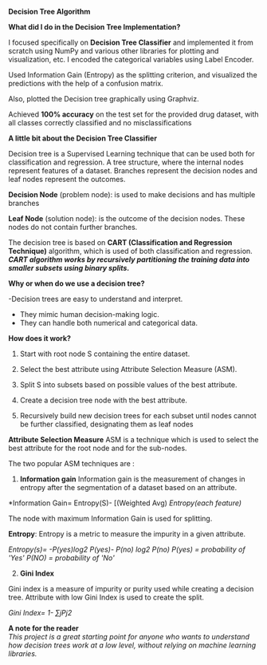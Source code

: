 
**Decision Tree Algorithm**<br/>

**What did I do in the Decision Tree Implementation?** <br/>

I focused specifically on **Decision Tree Classifier** and implemented it from scratch using NumPy and various other libraries for plotting and visualization, etc. 
I encoded the categorical variables using Label Encoder.

Used Information Gain (Entropy) as the splitting criterion, and visualized the predictions with the help of a confusion matrix.<br/>

Also, plotted the Decision tree graphically using Graphviz.

Achieved **100% accuracy** on the test set for the provided drug dataset, with all classes
correctly classified and no misclassifications


**A little bit about the Decision Tree Classifier**<br/>

Decision tree is a Supervised Learning technique that can be used both for classification and regression.
A tree structure, where the internal nodes represent features of a dataset. Branches represent the decision nodes and leaf nodes represent the outcomes.

**Decision Node** (problem node): is used to make decisions and has multiple branches

**Leaf Node** (solution node): is the outcome of the decision nodes. These nodes do not contain further branches.

The decision tree is based on **CART (Classification and Regression Technique)** algorithm, which is used of both classification and regression. 
***CART algorithm works by recursively partitioning the training data into smaller subsets using binary splits.***

**Why or when do we use a decision tree?** <br/>

-Decision trees are easy to understand and interpret.
- They mimic human decision-making logic.
- They can handle both numerical and categorical data.

**How does it work?** <br/>

1. Start with root node S containing the entire dataset.

2. Select the best attribute using Attribute Selection Measure (ASM).

3. Split S into subsets based on possible values of the best attribute.

4. Create a decision tree node with the best attribute.

5. Recursively build new decision trees for each subset until nodes cannot be further classified, designating them as leaf nodes

**Attribute Selection Measure**
ASM is a technique which is used to select the best attribute for the root node and for the sub-nodes.

The two popular ASM techniques are :<br/>

1. **Information gain**
Information gain is the measurement of changes in entropy after the segmentation of a dataset based on an attribute.

*Information Gain= Entropy(S)- [(Weighted Avg) *Entropy(each feature)*

The node with maximum Information Gain is used for splitting.

**Entropy**: Entropy is a metric to measure the impurity in a given attribute.

*Entropy(s)= -P(yes)log2 P(yes)- P(no) log2 P(no)
P(yes) = probability of 'Yes'
P(NO) = probability of 'No'*

2. **Gini Index**

Gini index is a measure of impurity or purity used while creating a decision tree. Attribute with low Gini Index is used to create the split.

*Gini Index= 1- ∑jPj2*

**A note for the reader** <br/>
*This project is a great starting point for anyone who wants to understand how decision trees
work at a low level, without relying on machine learning libraries.*


